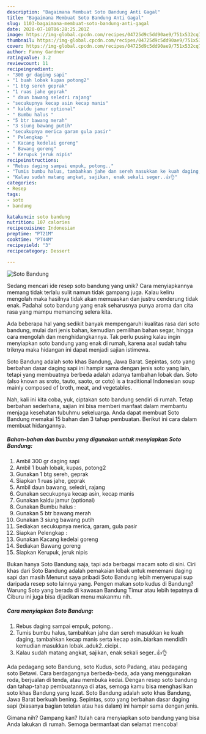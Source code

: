 ```yaml
---
description: "Bagaimana Membuat Soto Bandung Anti Gagal"
title: "Bagaimana Membuat Soto Bandung Anti Gagal"
slug: 1103-bagaimana-membuat-soto-bandung-anti-gagal
date: 2020-07-18T06:28:25.201Z
image: https://img-global.cpcdn.com/recipes/04725d9c5dd90ae9/751x532cq70/soto-bandung-foto-resep-utama.jpg
thumbnail: https://img-global.cpcdn.com/recipes/04725d9c5dd90ae9/751x532cq70/soto-bandung-foto-resep-utama.jpg
cover: https://img-global.cpcdn.com/recipes/04725d9c5dd90ae9/751x532cq70/soto-bandung-foto-resep-utama.jpg
author: Fanny Gardner
ratingvalue: 3.2
reviewcount: 11
recipeingredient:
- "300 gr daging sapi"
- "1 buah lobak kupas potong2"
- "1 btg sereh geprak"
- "1 ruas jahe geprak"
- " daun bawang seledri rajang"
- "secukupnya kecap asin kecap manis"
- " kaldu jamur optional"
- " Bumbu halus "
- "5 btr bawang merah"
- "3 siung bawang putih"
- "secukupnya merica garam gula pasir"
- " Pelengkap "
- " Kacang kedelai goreng"
- " Bawang goreng"
- " Kerupuk jeruk nipis"
recipeinstructions:
- "Rebus daging sampai empuk, potong.."
- "Tumis bumbu halus, tambahkan jahe dan sereh masukkan ke kuah daging, tambahkan kecap manis serta kecap asin..biarkan mendidih kemudian masukkan lobak..aduk2..cicipi.."
- "Kalau sudah matang angkat, sajikan, enak sekali seger..👍👌"
categories:
- Resep
tags:
- soto
- bandung

katakunci: soto bandung 
nutrition: 107 calories
recipecuisine: Indonesian
preptime: "PT21M"
cooktime: "PT44M"
recipeyield: "3"
recipecategory: Dessert

---
```



![Soto Bandung](https://img-global.cpcdn.com/recipes/04725d9c5dd90ae9/751x532cq70/soto-bandung-foto-resep-utama.jpg)

Sedang mencari ide resep soto bandung yang unik? Cara menyiapkannya memang tidak terlalu sulit namun tidak gampang juga. Kalau keliru mengolah maka hasilnya tidak akan memuaskan dan justru cenderung tidak enak. Padahal soto bandung yang enak seharusnya punya aroma dan cita rasa yang mampu memancing selera kita.

Ada beberapa hal yang sedikit banyak mempengaruhi kualitas rasa dari soto bandung, mulai dari jenis bahan, kemudian pemilihan bahan segar, hingga cara mengolah dan menghidangkannya. Tak perlu pusing kalau ingin menyiapkan soto bandung yang enak di rumah, karena asal sudah tahu triknya maka hidangan ini dapat menjadi sajian istimewa.

Soto Bandung adalah soto khas Bandung, Jawa Barat. Sepintas, soto yang berbahan dasar daging sapi ini hampir sama dengan jenis soto yang lain, tetapi yang membuatnya berbeda adalah adanya tambahan lobak dan. Soto (also known as sroto, tauto, saoto, or coto) is a traditional Indonesian soup mainly composed of broth, meat, and vegetables.


Nah, kali ini kita coba, yuk, ciptakan soto bandung sendiri di rumah. Tetap berbahan sederhana, sajian ini bisa memberi manfaat dalam membantu menjaga kesehatan tubuhmu sekeluarga. Anda dapat membuat Soto Bandung memakai 15 bahan dan 3 tahap pembuatan. Berikut ini cara dalam membuat hidangannya.

<!--inarticleads1-->

##### Bahan-bahan dan bumbu yang digunakan untuk menyiapkan Soto Bandung:

1. Ambil 300 gr daging sapi
1. Ambil 1 buah lobak, kupas, potong2
1. Gunakan 1 btg sereh, geprak
1. Siapkan 1 ruas jahe, geprak
1. Ambil  daun bawang, seledri, rajang
1. Gunakan secukupnya kecap asin, kecap manis
1. Gunakan  kaldu jamur (optional)
1. Gunakan  Bumbu halus :
1. Gunakan 5 btr bawang merah
1. Gunakan 3 siung bawang putih
1. Sediakan secukupnya merica, garam, gula pasir
1. Siapkan  Pelengkap :
1. Gunakan  Kacang kedelai goreng
1. Sediakan  Bawang goreng
1. Siapkan  Kerupuk, jeruk nipis


Bukan hanya Soto Bandung saja, tapi ada berbagai macam soto di sini. Ciri khas dari Soto Bandung adalah pemakaian lobak untuk menemani daging sapi dan masih Menurut saya pribadi Soto Bandung lebih menyerupai sup daripada resep soto lainnya yang. Pengen makan soto kudus di Bandung? Warung Soto yang berada di kawasan Bandung Timur atau lebih tepatnya di Ciburu ini juga bisa dijadikan menu makanmu nih. 

<!--inarticleads2-->

##### Cara menyiapkan Soto Bandung:

1. Rebus daging sampai empuk, potong..
1. Tumis bumbu halus, tambahkan jahe dan sereh masukkan ke kuah daging, tambahkan kecap manis serta kecap asin..biarkan mendidih kemudian masukkan lobak..aduk2..cicipi..
1. Kalau sudah matang angkat, sajikan, enak sekali seger..👍👌


Ada pedagang soto Bandung, soto Kudus, soto Padang, atau pedagang soto Betawi. Cara berdagangnya berbeda-beda, ada yang menggunakan roda, berjualan di tenda, atau membuka kedai. Dengan resep soto bandung dan tahap-tahap pembuatannya di atas, semoga kamu bisa menghasilkan soto khas Bandung yang lezat. Soto Bandung adalah soto khas Bandung, Jawa Barat berkuah bening. Sepintas, soto yang berbahan dasar daging sapi (biasanya bagian tetelan atau has dalam) ini hampir sama dengan jenis. 

Gimana nih? Gampang kan? Itulah cara menyiapkan soto bandung yang bisa Anda lakukan di rumah. Semoga bermanfaat dan selamat mencoba!
